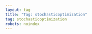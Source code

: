 ```yaml
---
layout: tag
title: "Tag: stochasticoptimization"
tag: stochasticoptimization
robots: noindex
---
```

